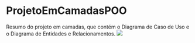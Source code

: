 # ProjetoEmCamadasPOO
Resumo do projeto em camadas, que contém o Diagrama de Caso de Uso e o Diagrama de Entidades e Relacionamentos.
<img src='Hostel ツ.png'>
